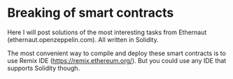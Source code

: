 # Breaking of smart contracts
Here I will post solutions of the most interesting tasks from Ethernaut (ethernaut.openzeppelin.com). All written in Solidity.

The most convenient way to compile and deploy these smart contracts is to use Remix IDE (https://remix.ethereum.org/). But you could use any IDE that supports Solidity though.
